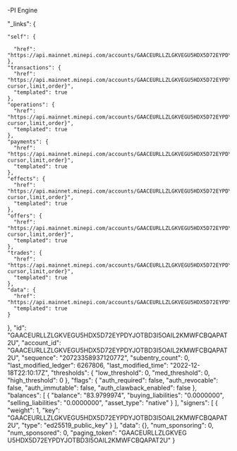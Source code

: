 -PI Engine

  "_links": {

    "self": {

      "href": "https://api.mainnet.minepi.com/accounts/GAACEURLLZLGKVEGU5HDX5D72EYPDYJOTBD3I5OAIL2KMWFCBQAPAT2U"
    },
    "transactions": {
      "href": "https://api.mainnet.minepi.com/accounts/GAACEURLLZLGKVEGU5HDX5D72EYPDYJOTBD3I5OAIL2KMWFCBQAPAT2U/transactions{?cursor,limit,order}",
      "templated": true
    },
    "operations": {
      "href": "https://api.mainnet.minepi.com/accounts/GAACEURLLZLGKVEGU5HDX5D72EYPDYJOTBD3I5OAIL2KMWFCBQAPAT2U/operations{?cursor,limit,order}",
      "templated": true
    },
    "payments": {
      "href": "https://api.mainnet.minepi.com/accounts/GAACEURLLZLGKVEGU5HDX5D72EYPDYJOTBD3I5OAIL2KMWFCBQAPAT2U/payments{?cursor,limit,order}",
      "templated": true
    },
    "effects": {
      "href": "https://api.mainnet.minepi.com/accounts/GAACEURLLZLGKVEGU5HDX5D72EYPDYJOTBD3I5OAIL2KMWFCBQAPAT2U/effects{?cursor,limit,order}",
      "templated": true
    },
    "offers": {
      "href": "https://api.mainnet.minepi.com/accounts/GAACEURLLZLGKVEGU5HDX5D72EYPDYJOTBD3I5OAIL2KMWFCBQAPAT2U/offers{?cursor,limit,order}",
      "templated": true
    },
    "trades": {
      "href": "https://api.mainnet.minepi.com/accounts/GAACEURLLZLGKVEGU5HDX5D72EYPDYJOTBD3I5OAIL2KMWFCBQAPAT2U/trades{?cursor,limit,order}",
      "templated": true
    },
    "data": {
      "href": "https://api.mainnet.minepi.com/accounts/GAACEURLLZLGKVEGU5HDX5D72EYPDYJOTBD3I5OAIL2KMWFCBQAPAT2U/data/{key}",
      "templated": true
    }
  },
  "id": "GAACEURLLZLGKVEGU5HDX5D72EYPDYJOTBD3I5OAIL2KMWFCBQAPAT2U",
  "account_id": "GAACEURLLZLGKVEGU5HDX5D72EYPDYJOTBD3I5OAIL2KMWFCBQAPAT2U",
  "sequence": "20723358937120772",
  "subentry_count": 0,
  "last_modified_ledger": 6267806,
  "last_modified_time": "2022-12-18T22:10:17Z",
  "thresholds": {
    "low_threshold": 0,
    "med_threshold": 0,
    "high_threshold": 0
  },
  "flags": {
    "auth_required": false,
    "auth_revocable": false,
    "auth_immutable": false,
    "auth_clawback_enabled": false
  },
  "balances": [
    {
      "balance": "83.9799974",
      "buying_liabilities": "0.0000000",
      "selling_liabilities": "0.0000000",
      "asset_type": "native"
    }
  ],
  "signers": [
    {
      "weight": 1,
      "key": "GAACEURLLZLGKVEGU5HDX5D72EYPDYJOTBD3I5OAIL2KMWFCBQAPAT2U",
      "type": "ed25519_public_key"
    }
  ],
  "data": {},
  "num_sponsoring": 0,
  "num_sponsored": 0,
  "paging_token": "GAACEURLLZLGKVEG
  U5HDX5D72EYPDYJOTBD3I5OAIL2KMWFCBQAPAT2U"
}

